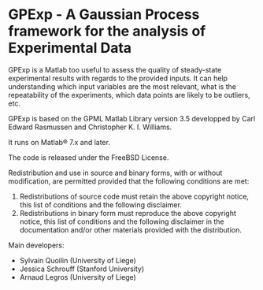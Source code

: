 GPExp - A **G**aussian **P**rocess framework for the analysis of **Exp**erimental Data
===================

GPExp is a Matlab too useful to assess the quality of steady-state experimental results with regards to the provided inputs. It can help understanding which input variables are the most relevant, what is the repeatability of the experiments, which data points are likely to be outliers, etc. 

GPExp is based on the GPML Matlab Library version 3.5 developped by Carl Edward Rasmussen and Christopher K. I. Williams. 

It runs on Matlab® 7.x and later. 

The code is released under the FreeBSD License.

Redistribution and use in source and binary forms, with or without modification, are permitted provided that the following conditions are met:
1. Redistributions of source code must retain the above copyright notice,    this list of conditions and the following disclaimer.
2. Redistributions in binary form must reproduce the above copyright notice, this list of conditions and the following disclaimer in the    documentation and/or other materials provided with the distribution.

Main developers:
* Sylvain Quoilin (University of Liege)
* Jessica Schrouff (Stanford University)
* Arnaud Legros (University of Liege)
